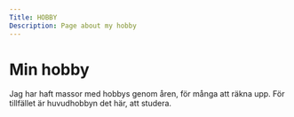 ```yaml
---
Title: HOBBY
Description: Page about my hobby
---
```


Min hobby
============

Jag har haft massor med hobbys genom åren, för många att räkna upp.
För tillfället är huvudhobbyn det här, att studera.

